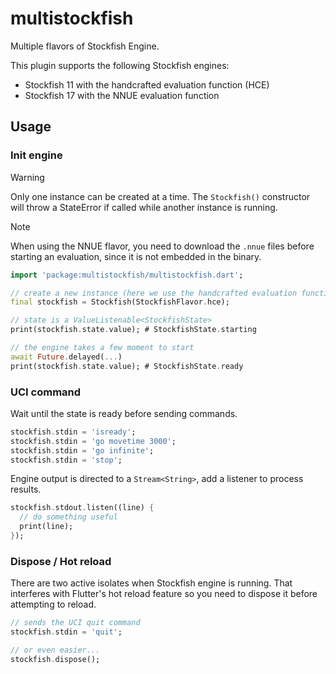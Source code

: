 # multistockfish

Multiple flavors of Stockfish Engine.

This plugin supports the following Stockfish engines:

* Stockfish 11 with the handcrafted evaluation function (HCE)
* Stockfish 17 with the NNUE evaluation function

## Usage

### Init engine

> [!WARNING]
> Only one instance can be created at a time. The `Stockfish()` constructor
> will throw a StateError if called while another instance is running.

> [!NOTE]
> When using the NNUE flavor, you need to download the `.nnue` files before
> starting an evaluation, since it is not embedded in the binary.

```dart
import 'package:multistockfish/multistockfish.dart';

// create a new instance (here we use the handcrafted evaluation function)
final stockfish = Stockfish(StockfishFlavor.hce);

// state is a ValueListenable<StockfishState>
print(stockfish.state.value); # StockfishState.starting

// the engine takes a few moment to start
await Future.delayed(...)
print(stockfish.state.value); # StockfishState.ready
```

### UCI command

Wait until the state is ready before sending commands.

```dart
stockfish.stdin = 'isready';
stockfish.stdin = 'go movetime 3000';
stockfish.stdin = 'go infinite';
stockfish.stdin = 'stop';
```

Engine output is directed to a `Stream<String>`, add a listener to process results.

```dart
stockfish.stdout.listen((line) {
  // do something useful
  print(line);
});
```

### Dispose / Hot reload

There are two active isolates when Stockfish engine is running. That interferes with Flutter's hot reload feature so you need to dispose it before attempting to reload.

```dart
// sends the UCI quit command
stockfish.stdin = 'quit';

// or even easier...
stockfish.dispose();
```
